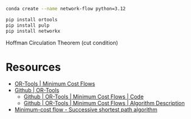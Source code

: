  
```bash
conda create --name network-flow python=3.12

pip install ortools
pip install pulp
pip install networkx
```

Hoffman Circulation Theorem (cut condition)

# Resources
- [OR-Tools | Minimum Cost Flows](https://developers.google.com/optimization/flow/mincostflow)
- [Github | OR-Tools](https://github.com/google/or-tools/tree/stable/ortools/graph)
    - [Github | OR-Tools | Minimum Cost Flows | Code](https://github.com/google/or-tools/blob/stable/ortools/graph/min_cost_flow.h)
    - [Github | OR-Tools | Minimum Cost Flows | Algorithm Description](https://github.com/google/or-tools/blob/stable/ortools/graph/min_cost_flow.cc)
- [Minimum-cost flow - Successive shortest path algorithm](https://cp-algorithms.com/graph/min_cost_flow.html)